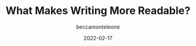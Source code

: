 ---
author: beccamonteleone
coauthor: jamieabrew
date: 2022-02-17
publisher: puddingviz
tags:
  - writing
  - readability
target_url: https://pudding.cool/2022/02/plain/
title: What Makes Writing More Readable?
---